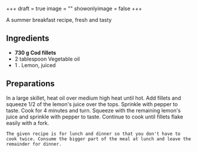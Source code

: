 +++
draft = true
image = ""
showonlyimage = false
+++

A summer breakfast recipe, fresh and tasty
<!--more-->

## Ingredients

- **730 g Cod fillets**
- 2 tablespoon Vegetable oil
- 1 . Lemon, juiced

## Preparations

In a large skillet, heat oil over medium high heat until hot. Add fillets and squeeze 1/2 of the lemon's juice over the tops. Sprinkle with pepper to taste. Cook for 4 minutes and turn. Squeeze with the remaining lemon's juice and sprinkle with pepper to taste. Continue to cook until fillets flake easily with a fork.  

`The given recipe is for lunch and dinner so that you don't have to cook twice. Consume the bigger part of the meal at lunch and leave the remainder for dinner.`

